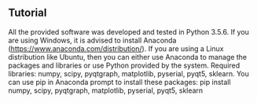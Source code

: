 ## Tutorial

All the provided software was developed and tested in Python 3.5.6.
If you are using Windows, it is advised to install Anaconda (https://www.anaconda.com/distribution/).
If you are using a Linux distribution like Ubuntu, then you can either use Anaconda to manage the
packages and libraries or use Python provided by the system.
Required libraries: numpy, scipy, pyqtgraph, matplotlib, pyserial, pyqt5, sklearn.
You can use pip in Anaconda prompt to install these packages:
pip install numpy, scipy, pyqtgraph, matplotlib, pyserial, pyqt5, sklearn
